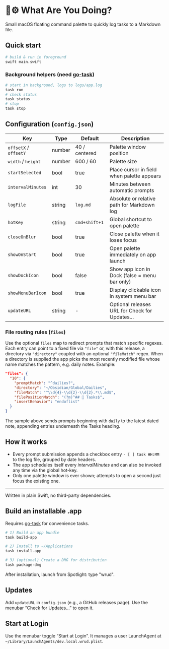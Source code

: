 # 🚨⚙️ What Are You Doing?

Small macOS floating command palette to quickly log tasks to a Markdown file.

## Quick start

```bash
# build & run in foreground
swift main.swift
```

### Background helpers (need [go-task](https://taskfile.dev))

```bash
# start in background, logs to logs/app.log
task run
# check status
task status
# stop
task stop
```

## Configuration (`config.json`)

Key                   | Type   | Default       | Description
----------------------|--------|---------------|----------------------------------------------
`offsetX` / `offsetY` | number | 40 / centered | Palette window position
`width` / `height`    | number | 600 / 60      | Palette size
`startSelected`       | bool   | true          | Place cursor in field when palette appears
`intervalMinutes`     | int    | 30            | Minutes between automatic prompts
`logFile`             | string | `log.md`      | Absolute or relative path for Markdown log
`hotKey`              | string | `cmd+shift+1` | Global shortcut to open palette
`closeOnBlur`         | bool   | true          | Close palette when it loses focus
`showOnStart`         | bool   | true          | Open palette immediately on app launch
`showDockIcon`        | bool   | false         | Show app icon in Dock (false = menu bar only)
`showMenuBarIcon`     | bool   | true          | Display clickable icon in system menu bar
`updateURL`           | string | -             | Optional releases URL for Check for Updates…

### File routing rules (`files`)

Use the optional `files` map to redirect prompts that match specific regexes. Each entry can point to a fixed file via `"file"` or, with this release, a directory via `"directory"` coupled with an optional `"fileMatch"` regex. When a directory is supplied the app picks the most recently modified file whose name matches the pattern, e.g. daily notes. Example:

```json
"files": {
  "10": {
    "promptMatch": "^dailies?",
    "directory": "~/Obsidian/Global/Dailies",
    "fileMatch": "^\\d{4}-\\d{2}-\\d{2}.*\\.md$",
    "filePositionMatch": "(?m)^## 📝 Tasks$",
    "insertBehavior": "endoflist"
  }
}
```

The sample above sends prompts beginning with `daily` to the latest dated note, appending entries underneath the Tasks heading.

## How it works

* Every prompt submission appends a checkbox entry `- [ ] task HH:MM` to the log file, grouped by date headers.
* The app schedules itself every *intervalMinutes* and can also be invoked any time via the global hot-key.
* Only one palette window is ever shown; attempts to open a second just focus the existing one.

---
Written in plain Swift, no third-party dependencies. 

## Build an installable .app

Requires [go-task](https://taskfile.dev) for convenience tasks.

```bash
# 1) Build an app bundle
task build-app

# 2) Install to ~/Applications
task install-app

# 3) (optional) Create a DMG for distribution
task package-dmg
```

After installation, launch from Spotlight: type "wrud".

## Updates

Add `updateURL` in `config.json` (e.g., a GitHub releases page). Use the menubar “Check for Updates…” to open it.

## Start at Login

Use the menubar toggle “Start at Login”. It manages a user LaunchAgent at `~/Library/LaunchAgents/dev.local.wrud.plist`.
